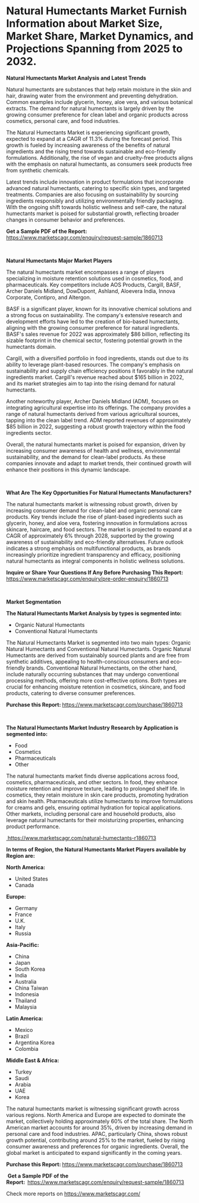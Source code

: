 <p><h1>Natural Humectants Market Furnish Information about Market Size, Market Share, Market Dynamics, and Projections Spanning from 2025 to 2032.</h1></p><p><strong>Natural Humectants Market Analysis and Latest Trends</strong></p>
<p><p>Natural humectants are substances that help retain moisture in the skin and hair, drawing water from the environment and preventing dehydration. Common examples include glycerin, honey, aloe vera, and various botanical extracts. The demand for natural humectants is largely driven by the growing consumer preference for clean label and organic products across cosmetics, personal care, and food industries. </p><p>The Natural Humectants Market is experiencing significant growth, expected to expand at a CAGR of 11.3% during the forecast period. This growth is fueled by increasing awareness of the benefits of natural ingredients and the rising trend towards sustainable and eco-friendly formulations. Additionally, the rise of vegan and cruelty-free products aligns with the emphasis on natural humectants, as consumers seek products free from synthetic chemicals.</p><p>Latest trends include innovation in product formulations that incorporate advanced natural humectants, catering to specific skin types, and targeted treatments. Companies are also focusing on sustainability by sourcing ingredients responsibly and utilizing environmentally friendly packaging. With the ongoing shift towards holistic wellness and self-care, the natural humectants market is poised for substantial growth, reflecting broader changes in consumer behavior and preferences.</p></p>
<p><strong>Get a Sample PDF of the Report:&nbsp;</strong> <a href="https://www.marketscagr.com/enquiry/request-sample/1860713?utm_campaign=3228&utm_medium=2&utm_source=Github&utm_content=ia&utm_term=02042025&utm_id=natural-humectants">https://www.marketscagr.com/enquiry/request-sample/1860713</a></p>
<p>&nbsp;</p>
<p><strong>Natural Humectants Major Market Players</strong></p>
<p><p>The natural humectants market encompasses a range of players specializing in moisture retention solutions used in cosmetics, food, and pharmaceuticals. Key competitors include AOS Products, Cargill, BASF, Archer Daniels Midland, DowDupont, Ashland, Aloevera India, Innova Corporate, Contipro, and Altergon.</p><p>BASF is a significant player, known for its innovative chemical solutions and a strong focus on sustainability. The company's extensive research and development efforts have led to the creation of bio-based humectants, aligning with the growing consumer preference for natural ingredients. BASF's sales revenue for 2022 was approximately $86 billion, reflecting its sizable footprint in the chemical sector, fostering potential growth in the humectants domain.</p><p>Cargill, with a diversified portfolio in food ingredients, stands out due to its ability to leverage plant-based resources. The company's emphasis on sustainability and supply chain efficiency positions it favorably in the natural ingredients market. Cargill's revenue reached about $165 billion in 2022, and its market strategies aim to tap into the rising demand for natural humectants.</p><p>Another noteworthy player, Archer Daniels Midland (ADM), focuses on integrating agricultural expertise into its offerings. The company provides a range of natural humectants derived from various agricultural sources, tapping into the clean label trend. ADM reported revenues of approximately $85 billion in 2022, suggesting a robust growth trajectory within the food ingredients sector.</p><p>Overall, the natural humectants market is poised for expansion, driven by increasing consumer awareness of health and wellness, environmental sustainability, and the demand for clean-label products. As these companies innovate and adapt to market trends, their continued growth will enhance their positions in this dynamic landscape.</p></p>
<p>&nbsp;</p>
<p><strong>What Are The Key Opportunities For Natural Humectants Manufacturers?</strong></p>
<p><p>The natural humectants market is witnessing robust growth, driven by increasing consumer demand for clean-label and organic personal care products. Key trends include the rise of plant-based ingredients such as glycerin, honey, and aloe vera, fostering innovation in formulations across skincare, haircare, and food sectors. The market is projected to expand at a CAGR of approximately 6% through 2028, supported by the growing awareness of sustainability and eco-friendly alternatives. Future outlook indicates a strong emphasis on multifunctional products, as brands increasingly prioritize ingredient transparency and efficacy, positioning natural humectants as integral components in holistic wellness solutions.</p></p>
<p><strong>Inquire or Share Your Questions If Any Before Purchasing This Report:</strong> <a href="https://www.marketscagr.com/enquiry/pre-order-enquiry/1860713?utm_campaign=3228&utm_medium=2&utm_source=Github&utm_content=ia&utm_term=02042025&utm_id=natural-humectants">https://www.marketscagr.com/enquiry/pre-order-enquiry/1860713</a></p>
<p>&nbsp;</p>
<p><strong>Market Segmentation</strong></p>
<p><strong>The Natural Humectants Market Analysis by types is segmented into:</strong></p>
<p><ul><li>Organic Natural Humectants</li><li>Conventional Natural Humectants</li></ul></p>
<p><p>The Natural Humectants Market is segmented into two main types: Organic Natural Humectants and Conventional Natural Humectants. Organic Natural Humectants are derived from sustainably sourced plants and are free from synthetic additives, appealing to health-conscious consumers and eco-friendly brands. Conventional Natural Humectants, on the other hand, include naturally occurring substances that may undergo conventional processing methods, offering more cost-effective options. Both types are crucial for enhancing moisture retention in cosmetics, skincare, and food products, catering to diverse consumer preferences.</p></p>
<p><strong>Purchase this Report:&nbsp;</strong><a href="https://www.marketscagr.com/purchase/1860713?utm_campaign=3228&utm_medium=2&utm_source=Github&utm_content=ia&utm_term=02042025&utm_id=natural-humectants">https://www.marketscagr.com/purchase/1860713</a></p>
<p>&nbsp;</p>
<p><strong>The Natural Humectants Market Industry Research by Application is segmented into:</strong></p>
<p><ul><li>Food</li><li>Cosmetics</li><li>Pharmaceuticals</li><li>Other</li></ul></p>
<p><p>The natural humectants market finds diverse applications across food, cosmetics, pharmaceuticals, and other sectors. In food, they enhance moisture retention and improve texture, leading to prolonged shelf life. In cosmetics, they retain moisture in skin care products, promoting hydration and skin health. Pharmaceuticals utilize humectants to improve formulations for creams and gels, ensuring optimal hydration for topical applications. Other markets, including personal care and household products, also leverage natural humectants for their moisturizing properties, enhancing product performance.</p></p>
<p><a href="https://www.marketscagr.com/natural-humectants-r1860713?utm_campaign=3228&utm_medium=2&utm_source=Github&utm_content=ia&utm_term=02042025&utm_id=natural-humectants">&nbsp;https://www.marketscagr.com/natural-humectants-r1860713</a></p>
<p><strong>In terms of Region, the Natural Humectants Market Players available by Region are:</strong></p>
<p>
    <p> <strong> North America: </strong>
        <ul>
            <li>United States</li>
            <li>Canada</li>
        </ul>
        </p> 
    <p> <strong> Europe: </strong>
        <ul>
            <li>Germany</li>
            <li>France</li>
            <li>U.K.</li>
            <li>Italy</li>
            <li>Russia</li>
        </ul>
        </p> 
    <p> <strong> Asia-Pacific: </strong>
        <ul>
            <li>China</li>
            <li>Japan</li>
            <li>South Korea</li>
            <li>India</li>
            <li>Australia</li>
            <li>China Taiwan</li>
            <li>Indonesia</li>
            <li>Thailand</li>
            <li>Malaysia</li>
        </ul>
        </p> 
    <p> <strong> Latin America: </strong>
        <ul>
            <li>Mexico</li>
            <li>Brazil</li>
            <li>Argentina Korea</li>
            <li>Colombia</li>
        </ul>
        </p> 
    <p> <strong> Middle East & Africa: </strong>
        <ul>
            <li>Turkey</li>
            <li>Saudi</li>
            <li>Arabia</li>
            <li>UAE</li>
            <li>Korea</li>
        </ul>
    </p>
    </p>
<p><p>The natural humectants market is witnessing significant growth across various regions. North America and Europe are expected to dominate the market, collectively holding approximately 60% of the total share. The North American market accounts for around 35%, driven by increasing demand in personal care and food industries. APAC, particularly China, shows robust growth potential, contributing around 25% to the market, fueled by rising consumer awareness and preferences for organic ingredients. Overall, the global market is anticipated to expand significantly in the coming years.</p></p>
<p><strong>Purchase this Report: </strong><a href="https://www.marketscagr.com/purchase/1860713?utm_campaign=3228&utm_medium=2&utm_source=Github&utm_content=ia&utm_term=02042025&utm_id=natural-humectants">https://www.marketscagr.com/purchase/1860713</a></p>
<p>&nbsp;<strong>Get a Sample PDF of the Report:&nbsp;&nbsp;</strong><a href="https://www.marketscagr.com/enquiry/request-sample/1860713?utm_campaign=3228&utm_medium=2&utm_source=Github&utm_content=ia&utm_term=02042025&utm_id=natural-humectants">https://www.marketscagr.com/enquiry/request-sample/1860713</a></p>
<p><strong></strong></p>
<p>Check more reports on <a href="https://www.marketscagr.com/?utm_campaign=3228&utm_medium=2&utm_source=Github&utm_content=ia&utm_term=02042025&utm_id=natural-humectants">https://www.marketscagr.com/</a></p>